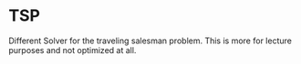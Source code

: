 # TSP

Different Solver for the traveling salesman problem.
This is more for lecture purposes and not optimized at all.

